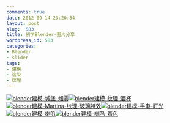 ```yaml
---
comments: true
date: 2012-09-14 23:20:54
layout: post
slug: '583'
title: 初学Blender-图片分享
wordpress_id: 583
categories:
- Blender
- slider
tags:
- 建模
- 渲染
- 纹理
---
```


[![blender建模-城堡-烟雾](http://baham.co/wp-content/uploads/2012/09/castle222.png)](http://baham.co/wp-content/uploads/2012/09/castle222.png)<!-- more -->[![blender建模-纹理-酒杯](http://baham.co/wp-content/uploads/2012/09/wneglass.png)](http://baham.co/wp-content/uploads/2012/09/wneglass.png)[![blender建模-Martina-纹理-玻璃特效](http://baham.co/wp-content/uploads/2012/09/martina.png)](http://baham.co/wp-content/uploads/2012/09/martina.png)[![blender建模-手电-灯光](http://baham.co/wp-content/uploads/2012/09/flashlight.png)](http://baham.co/wp-content/uploads/2012/09/flashlight.png)[![blender建模-喇叭](http://baham.co/wp-content/uploads/2012/09/bugle.png)](http://baham.co/09_14_583.html/bugle)[![blender建模-喇叭-着色](http://baham.co/wp-content/uploads/2012/09/bugleclolor.png)](http://baham.co/wp-content/uploads/2012/09/bugleclolor.png)
